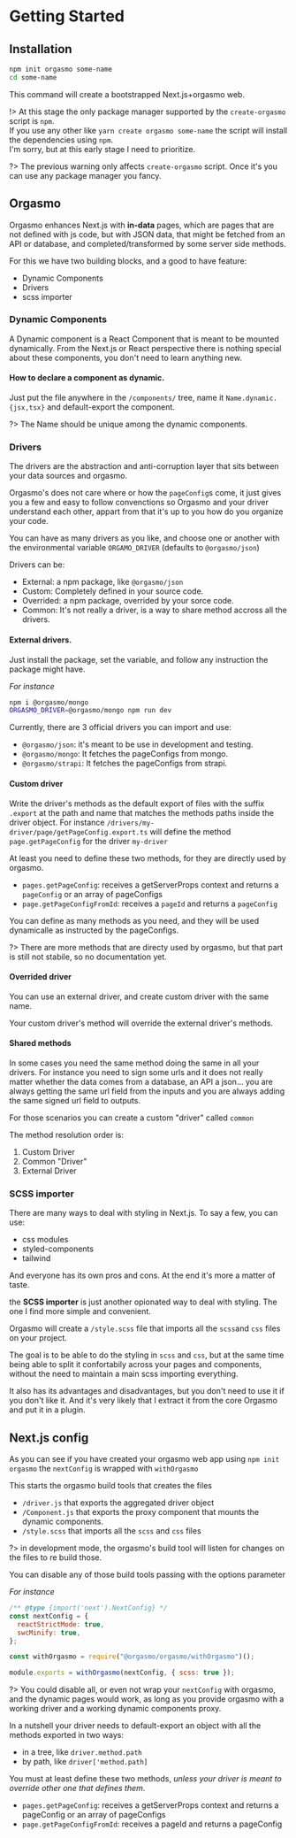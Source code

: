 # Getting Started

## Installation

```bash
npm init orgasmo some-name
cd some-name
```

This command will create a bootstrapped Next.js+orgasmo web.

!> At this stage the only package manager supported by the `create-orgasmo` script is `npm`.<br/>
If you use any other like `yarn create orgasmo some-name` the script will install the dependencies using `npm`.<br/>
I'm sorry, but at this early stage I need to prioritize.

?> The previous warning only affects `create-orgasmo` script. Once it's you can use any package manager you fancy.

## Orgasmo

Orgasmo enhances Next.js with **in-data** pages, which are pages that are not defined with js code, but with JSON data, that might be fetched from an API or database, and completed/transformed by some server side methods.

For this we have two building blocks, and a good to have feature:

- Dynamic Components
- Drivers
- scss importer

### Dynamic Components

A Dynamic component is a React Component that is meant to be mounted dynamically. From the Next.js or React perspective there is nothing special about these components, you don't need to learn anything new.

#### How to declare a component as dynamic.

Just put the file anywhere in the `/components/` tree, name it `Name.dynamic.{jsx,tsx}` and default-export the component.

?> The Name should be unique among the dynamic components.

### Drivers

The drivers are the abstraction and anti-corruption layer that sits between your data sources and orgasmo.

Orgasmo's does not care where or how the `pageConfig`s come, it just gives you a few and easy to follow convenctions so Orgasmo and your driver understand each other, appart from that it's up to you how do you organize your code.

You can have as many drivers as you like, and choose one or another with the environmental variable `ORGAMO_DRIVER` (defaults to `@orgasmo/json`)

Drivers can be:

- External: a npm package, like `@orgasmo/json`
- Custom: Completely defined in your source code.
- Overrided: a npm package, overrided by your sorce code.
- Common: It's not really a driver, is a way to share method accross all the drivers.

#### External drivers.

Just install the package, set the variable, and follow any instruction the package might have.

_For instance_

```bash
npm i @orgasmo/mongo
ORGASMO_DRIVER=@orgasmo/mongo npm run dev
```

Currently, there are 3 official drivers you can import and use:

- `@orgasmo/json`: it's meant to be use in development and testing.
- `@orgasmo/mongo`: It fetches the pageConfigs from mongo.
- `@orgasmo/strapi`: It fetches the pageConfigs from strapi.

#### Custom driver

Write the driver's methods as the default export of files with the suffix `.export` at the path and name that matches the methods paths inside the driver object. For instance `/drivers/my-driver/page/getPageConfig.export.ts` will define the method `page.getPageConfig` for the driver `my-driver`

At least you need to define these two methods, for they are directly used by orgasmo.

- `pages.getPageConfig`: receives a getServerProps context and returns a `pageConfig` or an array of pageConfigs
- `page.getPageConfigFromId`: receives a `pageId` and returns a `pageConfig`

You can define as many methods as you need, and they will be used dynamicalle as instructed by the pageConfigs.

?> There are more methods that are directy used by orgasmo, but that part is still not stabile, so no documentation yet.

#### Overrided driver

You can use an external driver, and create custom driver with the same name.

Your custom driver's method will override the external driver's methods.

#### Shared methods

In some cases you need the same method doing the same in all your drivers. For instance you need to sign some urls and it does not really matter whether the data comes from a database, an API a json... you are always getting the same url field from the inputs and you are always adding the same signed url field to outputs.

For those scenarios you can create a custom "driver" called `common`

The method resolution order is:

1. Custom Driver
2. Common "Driver"
3. External Driver

### SCSS importer

There are many ways to deal with styling in Next.js. To say a few, you can use:

- css modules
- styled-components
- tailwind

And everyone has its own pros and cons. At the end it's more a matter of taste.

the **SCSS importer** is just another opionated way to deal with styling. The one I find more simple and convenient.

Orgasmo will create a `/style.scss` file that imports all the `scss`and `css` files on your project.

The goal is to be able to do the styling in `scss` and `css`, but at the same time being able to split it confortabily across your pages and components, without the need to maintain a main scss importing everything.

It also has its advantages and disadvantages, but you don't need to use it if you don't like it. And it's very likely that I extract it from the core Orgasmo and put it in a plugin.

## Next.js config

As you can see if you have created your orgasmo web app using `npm init orgasmo` the `nextConfig` is wrapped with `withOrgasmo`

This starts the orgasmo build tools that creates the files

- `/driver.js` that exports the aggregated driver object
- `/Component.js` that exports the proxy component that mounts the dynamic components.
- `/style.scss` that imports all the `scss` and `css` files

?> in development mode, the orgasmo's build tool will listen for changes on the files to re build those.

You can disable any of those build tools passing with the options parameter

_For instance_

```js
/** @type {import('next').NextConfig} */
const nextConfig = {
  reactStrictMode: true,
  swcMinify: true,
};

const withOrgasmo = require("@orgasmo/orgasmo/withOrgasmo")();

module.exports = withOrgasmo(nextConfig, { scss: true });
```

?> You could disable all, or even not wrap your `nextConfig` with orgasmo, and the dynamic pages would work, as long as you provide orgasmo with a working driver and a working dynamic components proxy.

In a nutshell your driver needs to default-export an object with all the methods exported in two ways:

- in a tree, like `driver.method.path`
- by path, like `driver['method.path]`

You must at least define these two methods, _unless your driver is meant to override other one that defines them_.

- `pages.getPageConfig`: receives a getServerProps context and returns a pageConfig or an array of pageConfigs
- `page.getPageConfigFromId`: receives a pageId and returns a pageConfig

